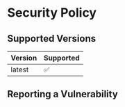 # Security Policy

## Supported Versions

| Version | Supported          |
| ------- | ------------------ |
| latest   | :white_check_mark: |

## Reporting a Vulnerability
